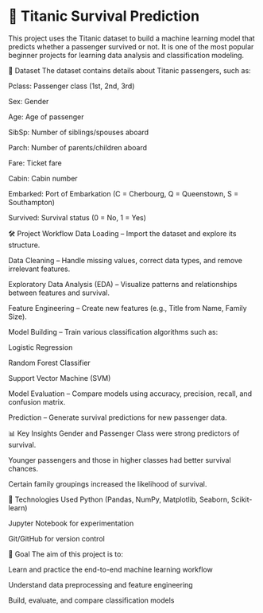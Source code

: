 # 🚢 Titanic Survival Prediction
This project uses the Titanic dataset to build a machine learning model that predicts whether a passenger survived or not.
It is one of the most popular beginner projects for learning data analysis and classification modeling.

📂 Dataset
The dataset contains details about Titanic passengers, such as:

Pclass: Passenger class (1st, 2nd, 3rd)

Sex: Gender

Age: Age of passenger

SibSp: Number of siblings/spouses aboard

Parch: Number of parents/children aboard

Fare: Ticket fare

Cabin: Cabin number

Embarked: Port of Embarkation (C = Cherbourg, Q = Queenstown, S = Southampton)

Survived: Survival status (0 = No, 1 = Yes)

🛠️ Project Workflow
Data Loading – Import the dataset and explore its structure.

Data Cleaning – Handle missing values, correct data types, and remove irrelevant features.

Exploratory Data Analysis (EDA) – Visualize patterns and relationships between features and survival.

Feature Engineering – Create new features (e.g., Title from Name, Family Size).

Model Building – Train various classification algorithms such as:

Logistic Regression

Random Forest Classifier

Support Vector Machine (SVM)

Model Evaluation – Compare models using accuracy, precision, recall, and confusion matrix.

Prediction – Generate survival predictions for new passenger data.

📊 Key Insights
Gender and Passenger Class were strong predictors of survival.

Younger passengers and those in higher classes had better survival chances.

Certain family groupings increased the likelihood of survival.

🧰 Technologies Used
Python (Pandas, NumPy, Matplotlib, Seaborn, Scikit-learn)

Jupyter Notebook for experimentation

Git/GitHub for version control

🎯 Goal
The aim of this project is to:

Learn and practice the end-to-end machine learning workflow

Understand data preprocessing and feature engineering

Build, evaluate, and compare classification models
